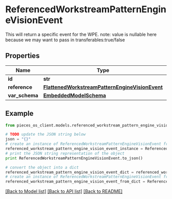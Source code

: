 # ReferencedWorkstreamPatternEngineVisionEvent

This will return a specific event for the WPE.  note: value is nullable here because we may want to pass in transferables:true/false

## Properties
Name | Type | Description | Notes
------------ | ------------- | ------------- | -------------
**id** | **str** |  | 
**reference** | [**FlattenedWorkstreamPatternEngineVisionEvent**](FlattenedWorkstreamPatternEngineVisionEvent.md) |  | [optional] 
**var_schema** | [**EmbeddedModelSchema**](EmbeddedModelSchema.md) |  | [optional] 

## Example

```python
from pieces_os_client.models.referenced_workstream_pattern_engine_vision_event import ReferencedWorkstreamPatternEngineVisionEvent

# TODO update the JSON string below
json = "{}"
# create an instance of ReferencedWorkstreamPatternEngineVisionEvent from a JSON string
referenced_workstream_pattern_engine_vision_event_instance = ReferencedWorkstreamPatternEngineVisionEvent.from_json(json)
# print the JSON string representation of the object
print ReferencedWorkstreamPatternEngineVisionEvent.to_json()

# convert the object into a dict
referenced_workstream_pattern_engine_vision_event_dict = referenced_workstream_pattern_engine_vision_event_instance.to_dict()
# create an instance of ReferencedWorkstreamPatternEngineVisionEvent from a dict
referenced_workstream_pattern_engine_vision_event_from_dict = ReferencedWorkstreamPatternEngineVisionEvent.from_dict(referenced_workstream_pattern_engine_vision_event_dict)
```
[[Back to Model list]](../README.md#documentation-for-models) [[Back to API list]](../README.md#documentation-for-api-endpoints) [[Back to README]](../README.md)


